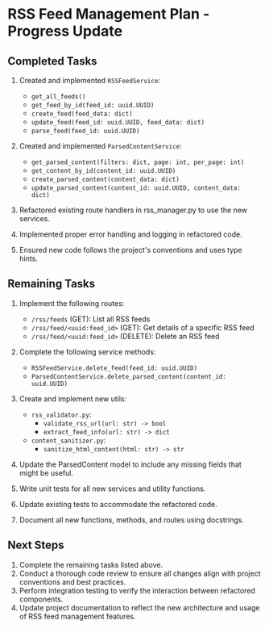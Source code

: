 # RSS Feed Management Plan - Progress Update

## Completed Tasks

1. Created and implemented `RSSFeedService`:
   - `get_all_feeds()`
   - `get_feed_by_id(feed_id: uuid.UUID)`
   - `create_feed(feed_data: dict)`
   - `update_feed(feed_id: uuid.UUID, feed_data: dict)`
   - `parse_feed(feed_id: uuid.UUID)`

2. Created and implemented `ParsedContentService`:
   - `get_parsed_content(filters: dict, page: int, per_page: int)`
   - `get_content_by_id(content_id: uuid.UUID)`
   - `create_parsed_content(content_data: dict)`
   - `update_parsed_content(content_id: uuid.UUID, content_data: dict)`

3. Refactored existing route handlers in rss_manager.py to use the new services.
4. Implemented proper error handling and logging in refactored code.
5. Ensured new code follows the project's conventions and uses type hints.

## Remaining Tasks

1. Implement the following routes:
   - `/rss/feeds` (GET): List all RSS feeds
   - `/rss/feed/<uuid:feed_id>` (GET): Get details of a specific RSS feed
   - `/rss/feed/<uuid:feed_id>` (DELETE): Delete an RSS feed

2. Complete the following service methods:
   - `RSSFeedService.delete_feed(feed_id: uuid.UUID)`
   - `ParsedContentService.delete_parsed_content(content_id: uuid.UUID)`

3. Create and implement new utils:
   - `rss_validator.py`:
     - `validate_rss_url(url: str) -> bool`
     - `extract_feed_info(url: str) -> dict`
   - `content_sanitizer.py`:
     - `sanitize_html_content(html: str) -> str`

4. Update the ParsedContent model to include any missing fields that might be useful.

5. Write unit tests for all new services and utility functions.

6. Update existing tests to accommodate the refactored code.

7. Document all new functions, methods, and routes using docstrings.

## Next Steps

1. Complete the remaining tasks listed above.
2. Conduct a thorough code review to ensure all changes align with project conventions and best practices.
3. Perform integration testing to verify the interaction between refactored components.
4. Update project documentation to reflect the new architecture and usage of RSS feed management features.
